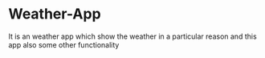 # Weather-App
It is an weather app which show the weather in a particular reason and this app also some other functionality
